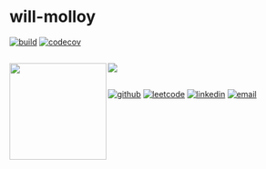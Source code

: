 # will-molloy

[![build](https://github.com/will-molloy/will-molloy/workflows/build/badge.svg?event=push)](https://github.com/will-molloy/will-molloy/actions?query=workflow%3Abuild)
[![codecov](https://codecov.io/gh/will-molloy/will-molloy/branch/main/graph/badge.svg)](https://codecov.io/gh/will-molloy/will-molloy)

##

<div>
  <img height="170" align="left" src="https://github-readme-stats.vercel.app/api?username=will-molloy&count_private=true&include_all_commits=true&show_icons=true&theme=dark&hide_border=true" />
  <img src="https://github-readme-stats.vercel.app/api/top-langs/?username=will-molloy&layout=compact&hide=ShaderLab,HLSL,HTML,TSQL,GLSL&langs_count=5&theme=dark&hide_border=true" /> <!-- TODO not replacing hidden languages... waiting on https://github.com/anuraghazra/github-readme-stats/pull/307 -->
</div>

##

[![github](https://img.shields.io/badge/-will--molloy-black?style=flat-square&logo=GitHub&logoColor=white&link=https://github.com/will-molloy/)](https://github.com/will-molloy/)
[![leetcode](https://img.shields.io/badge/-will--molloy-black?style=flat-square&logo=LeetCode&link=https://leetcode.com/will-molloy/)](https://leetcode.com/will-molloy/)
[![linkedin](https://img.shields.io/badge/-willmolloy-blue?style=flat-square&logo=Linkedin&logoColor=white&link=https://linkedin.com/in/willmolloy/)](https://linkedin.com/in/willmolloy/)
[![email](https://img.shields.io/badge/-willjoemolloy@gmail.com-red?style=flat-square&logo=Gmail&logoColor=white&link=mailto:willjoemolloy@gmail.com)](mailto:willjoemolloy@gmail.com)

<!-- 
hello
-->
